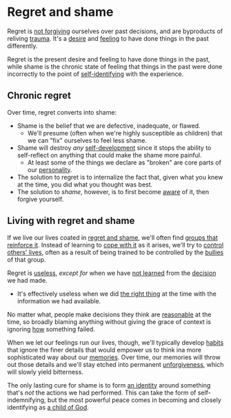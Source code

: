 
# Regret and shame

Regret is [not forgiving](mind-feelings-happiness-stress.md) ourselves over past decisions, and are byproducts of reliving [trauma](hardship-ptsd.md). It's a [desire](purpose.md) and [feeling](mind-feelings.md) to have done things in the past differently.

Regret is the present desire and feeling to have done things in the past, while shame is the chronic state of feeling that things in the past were done incorrectly to the point of [self-identifying](identity.md) with the experience.

## Chronic regret

Over time, regret converts into shame:

- Shame is the belief that we are defective, inadequate, or flawed.
  - We'll presume (often when we're highly susceptible as children) that we can "fix" ourselves to feel less shame.
- Shame will destroy *any* [self-development](success-1_why.md) since it stops the ability to self-reflect on anything that could make the shame more painful.
  - At least some of the things we declare as "broken" are core parts of our [personality](personality.md).
- The solution to regret is to internalize the fact that, given what you knew at the time, you did what you thought was best.
- The solution to *shame*, however, is to first become [aware](awareness.md) of it, then forgive yourself.

## Living with regret and shame

If we live our lives coated in [regret and shame](mind-feelings-shame.md), we'll often find [groups that reinforce it](groups-member.md). Instead of learning to [cope with it](decisions.md) as it arises, we'll try to [control others' lives](power-influence.md), often as a result of being trained to be controlled by the [bullies](power.md) of that group.

Regret is [useless](mind-creativity-results.md), *except for* when we have [not learned](understanding.md) from the [decision](decisions.md) we had made.

- It's effectively useless when we did [the right thing](morality.md) at the time with the information we had available.

No matter what, people make decisions they think are [reasonable](logic.md) at the time, so broadly blaming anything without giving the grace of context is ignoring [how](https://gainedin.site/layers/) something failed.

When we let our feelings run our lives, though, we'll typically develop [habits](habits.md) that ignore the finer details that would empower us to think ina  more sophisticated way about our [memories](mind-memory.md). Over time, our memories will throw out those details and we'll stay etched into permanent [unforgiveness](hardship-ptsd-release.md), which will slowly yield bitterness.

The only lasting cure for shame is to form [an identity](identity.md) around something that's *not* the actions we had performed. This can take the form of self-indemnifying, but the most powerful peace comes in becoming and closely identifying as [a child of God](humanity-christian.md).
